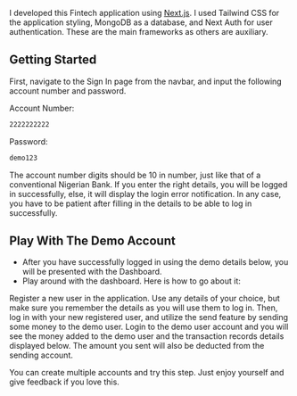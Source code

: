 I developed this Fintech application using [Next.js](https://nextjs.org/). I used Tailwind CSS for the application styling, MongoDB as a database, and Next Auth for user authentication. These are the main frameworks as others are auxiliary.

## Getting Started

First, navigate to the Sign In page from the navbar, and input the following account number and password.

Account Number:

```bash
2222222222
```

Password:

```bash
demo123
```

The account number digits should be 10 in number, just like that of a conventional Nigerian Bank. If you enter the right details, you will be logged in successfully, else, it will display the login error notification. In any case, you have to be patient after filling in the details to be able to log in successfully.

## Play With The Demo Account

- After you have successfully logged in using the demo details below, you will be presented with the Dashboard.
- Play around with the dashboard. Here is how to go about it:

Register a new user in the application. Use any details of your choice, but make sure you remember the details as you will use them to log in. Then, log in with your new registered user, and utilize the send feature by sending some money to the demo user. Login to the demo user account and you will see the money added to the demo user and the transaction records details displayed below. The amount you sent will also be deducted from the sending account.

You can create multiple accounts and try this step. Just enjoy yourself and give feedback if you love this.
